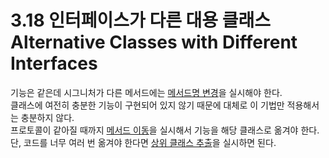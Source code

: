 # 3.18 인터페이스가 다른 대용 클래스 Alternative Classes with Different Interfaces

기능은 같은데 시그니처가 다른 메서드에는 [메서드명 변경](../CHAPTER%2010%20메서드%20호출%20단순화/10.1.md)을 실시해야 한다.  
클래스에 여전히 충분한 기능이 구현되어 있지 않기 때문에 대체로 이 기법만 적용해서는 충분하지 않다.  
프로토콜이 같아질 때까지 [메서드 이동](../CHAPTER%2007%20객체%20간의%20기능%20이동/7.1.md)을 실시해서 기능을 해당 클래스로 옮겨야 한다.  
단, 코드를 너무 여러 번 옮겨야 한다면 [상위 클래스 추출](../CHAPTER%2011%20일반화%20처리/11.7.md)을 실시하면 된다.
